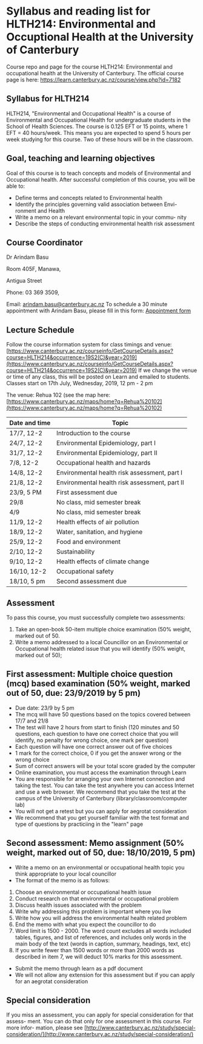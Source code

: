 # Syllabus and reading list for HLTH214: Environmental and Occuptional Health at the University of Canterbury

Course repo and page for the course HLTH214: Environmental and occupational health at the University of Canterbury. The official course page is here: https://learn.canterbury.ac.nz/course/view.php?id=7182

## Syllabus for HLTH214

HLTH214, "Environmental and Occupational Health" is a course of Environmental and Occupational Health for undergraduate students in the School of Health Sciences. The course is 0.125 EFT or 15 points, where 1 EFT = 40 hours/week. This means you are expected to spend 5 hours per week studying for this course. Two of these hours will be in the classroom. 

## Goal, teaching and learning objectives

Goal of this course is to teach concepts and models of Environmental and Occupational health. 
After successful completion of this course, you will be able to:

- Define terms and concepts related to Environmental health
- Identify the principles governing valid association between Envi-
ronment and Health
- Write a memo on a relevant environmental topic in your commu-
nity
- Describe the steps of conducting environmental health risk assessment

## Course Coordinator
Dr Arindam Basu

Room 405F, Manawa,

Antigua Street

Phone: 03 369 3509,

Email: [arindam.basu@canterbury.ac.nz](mailto:arindam.basu@canterbury.ac.nz)
To schedule a 30 minute appointment with Arindam Basu, please fill in this form: [Appointment form](https://calendly.com/arin-basu/30min)

## Lecture Schedule

Follow the course information system for class timings and venue:
[https://www.canterbury.ac.nz/courseinfo/GetCourseDetails.aspx?course=HLTH214&occurrence=19S2(C)&year=2019](https://www.canterbury.ac.nz/courseinfo/GetCourseDetails.aspx?course=HLTH214&occurrence=19S2(C)&year=2019)
If we change the venue or time of any class, this will be posted on Learn and emailed to students. Classes start on 17th July, Wednesday, 2019, 12 pm - 2 pm

The venue: Rehua 102 (see the map here: 
[https://www.canterbury.ac.nz/maps/home?q=Rehua%20102](https://www.canterbury.ac.nz/maps/home?q=Rehua%20102)

| Date and time | Topic                                       |
|---------------|---------------------------------------------|
| 17/7, 12-2    | Introduction to the course                  |
| 24/7, 12-2    | Environmental Epidemiology, part I          |
| 31/7, 12-2    | Environmental Epidemiology, part II         |
| 7/8, 12-2     | Occupational health and hazards              |
| 14/8, 12-2    | Environmental health risk assessment, part I |
| 21/8, 12-2    | Environmental health risk assessment, part II |
| 23/9, 5 PM    | First assessment due                         |
| 29/8          | No class, mid semester break                |
| 4/9           | No class, mid semester break                |
| 11/9, 12-2    | Health effects of air pollution             |
| 18/9, 12-2    | Water, sanitation, and hygiene              |
| 25/9, 12-2    | Food and environment                        |
| 2/10, 12-2    | Sustainability                              |
| 9/10, 12-2    | Health effects of climate change            |
| 16/10, 12-2   | Occupational safety                         |
| 18/10, 5 pm   | Second assessment due                       |


## Assessment
To pass this course, you must successfully complete two assessments: 

 
1. Take an open-book 50-item multiple choice examination (50% weight, marked out of 50.
2. Write a memo addressed to a local Councillor on an Environmental or Occupational health related issue that you will identify (50% weight, marked out of 50);


## First assessment: Multiple choice question (mcq) based examination (50% weight, marked out of 50, due: 23/9/2019 by 5 pm)
- Due date: 23/9 by 5 pm
- The mcq will have 50 questions based on the topics covered between 17/7 and 21/8
- The test will have 2 hours from start to finish (120 minutes and 50 questions, each question to have one correct choice that you will identify, no penalty for wrong choice, one mark per question)
- Each question will have one correct answer out of five choices
- 1 mark for the correct choice, 0 if you get the answer wrong or the wrong choice
- Sum of correct answers will be your total score graded by the computer
- Online examination, you must access the examination through Learn
- You are responsible for arranging your own Internet connection and taking the test. You can take the test anywhere you can access Internet and use a web browser. We recommend that you take the test at the campus of the University of Canterbury (library/classroom/computer lab)
- You will not get a retest but you can apply for aegrotat consideration
- We recommend that you get yourself familiar with the test format and type of questions by practiciing in the "learn" page

## Second assessment: Memo assignment (50% weight, marked out of 50, due: 18/10/2019, 5 pm) 

- Write a memo on an environmental or occupational health topic you think appropriate to your local councillor
- The format of the memo is as follows:

1. Choose an environmental or occupational health issue
2. Conduct research on that environmental or occupational problem
3. Discuss health issues associated with the problem
4. Write why addressing this problem is important where you live
5. Write how you will address the environmental health related problem
6. End the memo with what you expect the councillor to do
7. Word limit is 1500 - 2000. The word count excludes all words included tables, figures, and list of references, and includes only words in the main body of the text (words in caption, summary, headings, text, etc)
8. If you write fewer than 1500 words or more than 2000 words as described in item 7, we will deduct 10% marks for this assessment.

- Submit the memo through learn as a pdf document
- We will not allow any extension for this assessment but if you can apply for an aegrotat consideration

## Special consideration
If you miss an assessment, you can apply for special consideration for that assess-
ment. You can do that only for one assessment in this course. For more infor-
mation, please see [http://www.canterbury.ac.nz/study/special-consideration/](http://www.canterbury.ac.nz/study/special-consideration/)
